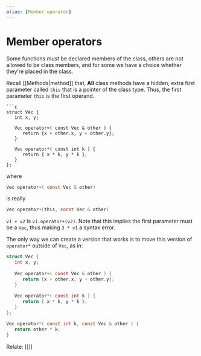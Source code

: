```yaml
---
alias: [Member operator]
---
```

# Member operators
Some functions _must_ be declared members of the class, others are not allowed to be class members, and for some we have a choice whether they're placed in the class.

Recall [[Methods|method]] that, **All** class methods have a hidden, extra first parameter called `this` that is a pointer of the class type. Thus, the first parameter `this` is the first operand.
```ad-example
```c
struct Vec {
   int x, y;
   
   Vec operator+( const Vec & other ) {
      return {x + other.x, y + other.y};
   }
   
   Vec operator*( const int k ) {
      return { x * k, y * k };
   }
};
```
where
```c
Vec operator+( const Vec & other)
``` 
is really
```c
Vec operator+(this, const Vec & other)
```

`v1 + v2` is `v1.operator+(v2)`. Note that this implies the first parameter must be a `Vec`, thus making `3 * v1` a syntax error.

The only way we can create a version that works is to move this version of `operator*` outside of `Vec`, as in:

```c
struct Vec {
   int x, y;
   
   Vec operator+( const Vec & other ) {
      return {x + other.x, y + other.y};
   }
   
   Vec operator*( const int k ) {
      return { x * k, y * k };
   }
};

Vec operator*( const int k, const Vec & other ) {
   return other * k;
}
```

Relate: [[]]